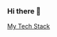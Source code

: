 ### Hi there 👋

[My Tech Stack](https://github-readme-tech-stack.vercel.app/api/cards?lineCount=1&bg=%230D1117&badge=%23161B22&border=%2321262D&titleColor=%2358A6FF&line1=HTML5%2CHTML5%2CE34F26%3BCSS3%2CCSS3%2C1572B6%3BJavascript%2CJavascript%2CF7DF1E%3BPHP%2CPHP%2C777BB4%3BReact%2CReact%2C61DAFB%3BNext.js%2CNext.JS%2C000000%3BRedis%2CRedis%2CDC382D%3BDocker%2CDocker%2C2496ED%3B)

<!--
**schrodinger04/schrodinger04** is a ✨ _special_ ✨ repository because its `README.md` (this file) appears on your GitHub profile.

Here are some ideas to get you started:

- 🔭 I’m currently working on ...
- 🌱 I’m currently learning ...
- 👯 I’m looking to collaborate on ...
- 🤔 I’m looking for help with ...
- 💬 Ask me about ...
- 📫 How to reach me: ...
- 😄 Pronouns: ...
- ⚡ Fun fact: ...
-->
